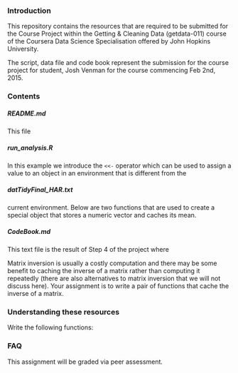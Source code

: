 ### Introduction

This repository contains the resources that are required to be submitted for the Course Project within the Getting & Cleaning Data (getdata-011) course of the Coursera Data Science Specialisation offered by John Hopkins University.

The script, data file and code book represent the submission for the course project for student, Josh Venman for the course commencing Feb 2nd, 2015.

### Contents

##### README.md
This file
##### run_analysis.R
In this example we introduce the `<<-` operator which can be used to
assign a value to an object in an environment that is different from the

##### datTidyFinal_HAR.txt

current environment. Below are two functions that are used to create a
special object that stores a numeric vector and caches its mean.

##### CodeBook.md

This text file is the result of Step 4 of the project where

Matrix inversion is usually a costly computation and there may be some
benefit to caching the inverse of a matrix rather than computing it
repeatedly (there are also alternatives to matrix inversion that we will
not discuss here). Your assignment is to write a pair of functions that
cache the inverse of a matrix.

### Understanding these resources

Write the following functions:



### FAQ

This assignment will be graded via peer assessment.